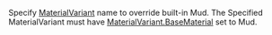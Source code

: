 Specify [MaterialVariant](https://create.roblox.com/docs/reference/engine/classes/MaterialVariant) name to override built-in Mud.
The Specified MaterialVariant must have [MaterialVariant.BaseMaterial](https://create.roblox.com/docs/reference/engine/classes/MaterialVariant#BaseMaterial) set
to Mud.